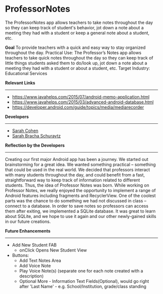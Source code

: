 # ProfessorNotes
The ProfessorNotes app allows teachers to take notes throughout the day so they can keep track of student's behavior, jot down a note about a meeting they had with a student or keep a general note about a student, etc.

**Goal** 
To provide teachers with a quick and easy way to stay organized throughout the day.
Practical Use: The Professor’s Notes app allows teachers to take quick notes throughout the
day so they can keep track of little things students asked them to do/look up, jot down a
note about a meeting they had with a student or about a student, etc.
Target Industry: Educational Services

**Relevant Links**
***
* https://www.javahelps.com/2015/07/android-memo-application.html
* https://www.javahelps.com/2015/03/advanced-android-database.html
* https://developer.android.com/guide/topics/media/mediarecorder

**Developers**
***
 * [Sarah Cohen](https://github.com/scohen40)
 * [Sarah Bracha Schuraytz](https://github.com/sschuraytz)
 
 
 
**Reflection by the Developers**
***
Creating our first major Android app has been a journey. We started out brainstorming for a
great idea. We wanted something practical – something that could be used in the real world.
We decided that professors interact with many students throughout the day, and could
benefit from a fast, straightforward way to keep track of information related to different
students. Thus, the idea of Professor Notes was born.
While working on Professor Notes, we really enjoyed the opportunity to implement a
range of Android features including fragments and RecyclerView. One of the
coolest parts was the chance to do something we had not discussed in class – connect to a
database. In order to save notes so professors can access them after exiting, we implemented a SQLite database. 
It was great to learn about SQLite, and we hope to use it again and our other
newly-gained skills in our future creations.

**Future Enhancements**
***
  * Add New Student FAB
      * onClick Opens New Student View
  * Buttons:
      * Add Text Notes Area
      * Add Voice Note
      * Play Voice Note(s) (separate one for each note created with a description)
      * Optional More - Information Text Fields(Optional), would go right after 'Last Name' - e.g. School/Institution, grade/class   standing
      
